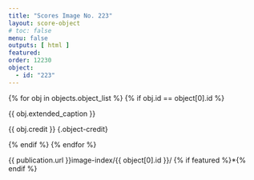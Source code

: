 ```yaml
---
title: "Scores Image No. 223"
layout: score-object
# toc: false
menu: false
outputs: [ html ]
featured: 
order: 12230
object:
  - id: "223"
---
```


{% for obj in objects.object_list %}
{% if obj.id == object[0].id %}

{{ obj.extended_caption }}

{{ obj.credit }} {.object-credit}

{% endif %}
{% endfor %}

<div class="object-credit object-url is-print-only">

{{ publication.url }}image-index/{{ object[0].id }}/ {% if featured %}*{% endif %}

</div>

